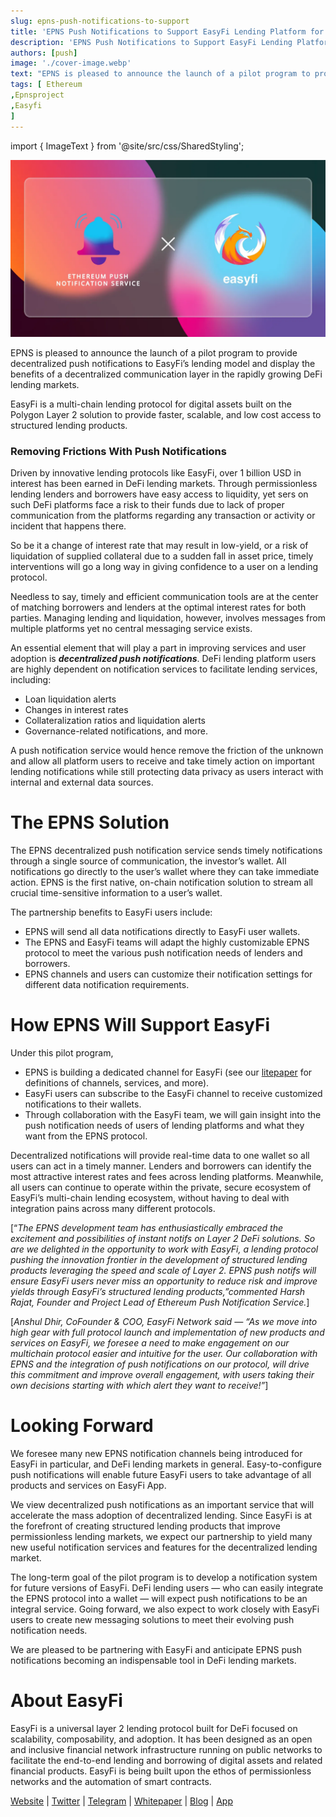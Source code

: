```yaml
---
slug: epns-push-notifications-to-support
title: 'EPNS Push Notifications to Support EasyFi Lending Platform for Digital Assets'
description: 'EPNS Push Notifications to Support EasyFi Lending Platform for Digital Assets'
authors: [push]
image: './cover-image.webp'
text: "EPNS is pleased to announce the launch of a pilot program to provide decentralized push notifications to EasyFi’s lending model and display the benefits of a decentralized communication layer in the rapidly growing DeFi lending markets.."
tags: [ Ethereum
,Epnsproject
,Easyfi
]
---
```


import { ImageText } from '@site/src/css/SharedStyling';

![Cover Image of EPNS Push Notifications to Support EasyFi Lending Platform for Digital Assets](./cover-image.webp)

<!--truncate-->

EPNS is pleased to announce the launch of a pilot program to provide decentralized push notifications to EasyFi’s lending model and display the benefits of a decentralized communication layer in the rapidly growing DeFi lending markets.

EasyFi is a multi-chain lending protocol for digital assets built on the Polygon Layer 2 solution to provide faster, scalable, and low cost access to structured lending products.

### Removing Frictions With Push Notifications

Driven by innovative lending protocols like EasyFi, over 1 billion USD in interest has been earned in DeFi lending markets. Through permissionless lending lenders and borrowers have easy access to liquidity, yet sers on such DeFi platforms face a risk to their funds due to lack of proper communication from the platforms regarding any transaction or activity or incident that happens there.

So be it a change of interest rate that may result in low-yield, or a risk of liquidation of supplied collateral due to a sudden fall in asset price, timely interventions will go a long way in giving confidence to a user on a lending protocol.

Needless to say, timely and efficient communication tools are at the center of matching borrowers and lenders at the optimal interest rates for both parties. Managing lending and liquidation, however, involves messages from multiple platforms yet no central messaging service exists.

An essential element that will play a part in improving services and user adoption is **_decentralized push notifications_**. DeFi lending platform users are highly dependent on notification services to facilitate lending services, including:

- Loan liquidation alerts
- Changes in interest rates
- Collateralization ratios and liquidation alerts
- Governance-related notifications, and more.

A push notification service would hence remove the friction of the unknown and allow all platform users to receive and take timely action on important lending notifications while still protecting data privacy as users interact with internal and external data sources.

# The EPNS Solution

The EPNS decentralized push notification service sends timely notifications through a single source of communication, the investor’s wallet. All notifications go directly to the user’s wallet where they can take immediate action. EPNS is the first native, on-chain notification solution to stream all crucial time-sensitive information to a user’s wallet.

The partnership benefits to EasyFi users include:

- EPNS will send all data notifications directly to EasyFi user wallets.
- The EPNS and EasyFi teams will adapt the highly customizable EPNS protocol to meet the various push notification needs of lenders and borrowers.
- EPNS channels and users can customize their notification settings for different data notification requirements.

# How EPNS Will Support EasyFi

Under this pilot program,

- EPNS is building a dedicated channel for EasyFi (see our [litepaper](https://whitepaper.epns.io) for definitions of channels, services, and more).
- EasyFi users can subscribe to the EasyFi channel to receive customized notifications to their wallets.
- Through collaboration with the EasyFi team, we will gain insight into the push notification needs of users of lending platforms and what they want from the EPNS protocol.

Decentralized notifications will provide real-time data to one wallet so all users can act in a timely manner. Lenders and borrowers can identify the most attractive interest rates and fees across lending platforms. Meanwhile, all users can continue to operate within the private, secure ecosystem of EasyFi’s multi-chain lending ecosystem, without having to deal with integration pains across many different protocols.

\[“_The EPNS development team has enthusiastically embraced the excitement and possibilities of instant notifs on Layer 2 DeFi solutions. So are we delighted in the opportunity to work with EasyFi, a lending protocol pushing the innovation frontier in the development of structured lending products leveraging the speed and scale of Layer 2. EPNS push notifs will ensure EasyFi users never miss an opportunity to reduce risk and improve yields through EasyFi’s structured lending products,”commented Harsh Rajat, Founder and Project Lead of Ethereum Push Notification Service._\]

\[_Anshul Dhir, CoFounder & COO, EasyFi Network said — “As we move into high gear with full protocol launch and implementation of new products and services on EasyFi, we foresee a need to make engagement on our multichain protocol easier and intuitive for the user. Our collaboration with EPNS and the integration of push notifications on our protocol, will drive this commitment and improve overall engagement, with users taking their own decisions starting with which alert they want to receive!”_\]

# Looking Forward

We foresee many new EPNS notification channels being introduced for EasyFi in particular, and DeFi lending markets in general. Easy-to-configure push notifications will enable future EasyFi users to take advantage of all products and services on EasyFi App.

We view decentralized push notifications as an important service that will accelerate the mass adoption of decentralized lending. Since EasyFi is at the forefront of creating structured lending products that improve permissionless lending markets, we expect our partnership to yield many new useful notification services and features for the decentralized lending market.

The long-term goal of the pilot program is to develop a notification system for future versions of EasyFi. DeFi lending users — who can easily integrate the EPNS protocol into a wallet — will expect push notifications to be an integral service. Going forward, we also expect to work closely with EasyFi users to create new messaging solutions to meet their evolving push notification needs.

We are pleased to be partnering with EasyFi and anticipate EPNS push notifications becoming an indispensable tool in DeFi lending markets.

# About EasyFi

EasyFi is a universal layer 2 lending protocol built for DeFi focused on scalability, composability, and adoption. It has been designed as an open and inclusive financial network infrastructure running on public networks to facilitate the end-to-end lending and borrowing of digital assets and related financial products. EasyFi is being built upon the ethos of permissionless networks and the automation of smart contracts.

[Website](https://easyfi.network/) | [Twitter](https://twitter.com/EasyfiNetwork) | [Telegram](https://t.me/easyfiNetwork) | [Whitepaper](https://easyfi.network/easyfi-whitepaper.html) | [Blog](https://medium.com/easify-network) | [App](https://app.easyfi.network/)
